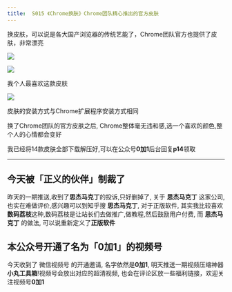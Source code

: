 ```yaml
---
title:  S015 《Chrome换肤》Chrome团队精心推出的官方皮肤
---
```


换皮肤，可以说是各大国产浏览器的传统艺能了，Chrome团队官方也提供了皮肤，非常漂亮


![](https://www.v2fy.com/asset/soft-000015-chrome-color/001.png)



![](https://www.v2fy.com/asset/soft-000015-chrome-color/002.png)



我个人最喜欢这款皮肤

![](https://www.v2fy.com/asset/soft-000015-chrome-color/003.png)


皮肤的安装方式与Chrome扩展程序安装方式相同


换了Chrome团队的官方皮肤之后, Chrome整体毫无违和感,选一个喜欢的颜色,整个人的心情都会变好



我已经将14款皮肤全部下载解压好,可以在公众号**0加1**后台回复**p14**领取


---

## 今天被「正义的伙伴」制裁了

昨天的一期推送,收到了**思杰马克丁**的投诉,只好删掉了, 关于  **思杰马克丁** 这家公司,也实在难做评价,感兴趣可以到知乎搜 **思杰马克丁**, 对于正版软件, 其实我比较喜欢**数码荔枝**这种,数码荔枝是让站长们去做推广,做教程,然后鼓励用户付费, 而 **思杰马克丁** 的做法, 可以说重新定义了**正版软件**


## 本公众号开通了名为「0加1」的视频号

今天收到了 微信视频号 的开通邀请, 名字依然是**0加1**, 明天推送一期视频压缩神器**小丸工具箱**!视频号会放出对应的超清视频, 也会在评论区放一些福利链接，欢迎关注视频号**0加1**